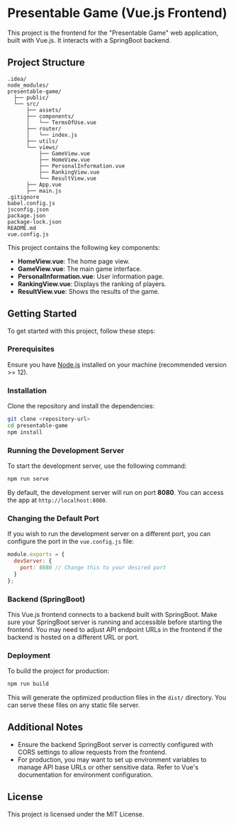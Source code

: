 
# Presentable Game (Vue.js Frontend)

This project is the frontend for the "Presentable Game" web application, built with Vue.js. It interacts with a SpringBoot backend.

## Project Structure

```plaintext
.idea/
node_modules/
presentable-game/
  ├── public/
  └── src/
      ├── assets/
      ├── components/
      │   └── TermsOfUse.vue
      ├── router/
      │   └── index.js
      ├── utils/
      └── views/
          ├── GameView.vue
          ├── HomeView.vue
          ├── PersonalInformation.vue
          ├── RankingView.vue
          └── ResultView.vue
      ├── App.vue
      ├── main.js
.gitignore
babel.config.js
jsconfig.json
package.json
package-lock.json
README.md
vue.config.js
```

This project contains the following key components:
- **HomeView.vue**: The home page view.
- **GameView.vue**: The main game interface.
- **PersonalInformation.vue**: User information page.
- **RankingView.vue**: Displays the ranking of players.
- **ResultView.vue**: Shows the results of the game.
  
## Getting Started

To get started with this project, follow these steps:

### Prerequisites

Ensure you have [Node.js](https://nodejs.org/) installed on your machine (recommended version >= 12).

### Installation

Clone the repository and install the dependencies:

```bash
git clone <repository-url>
cd presentable-game
npm install
```

### Running the Development Server

To start the development server, use the following command:

```bash
npm run serve
```

By default, the development server will run on port **8080**. You can access the app at `http://localhost:8080`.

### Changing the Default Port

If you wish to run the development server on a different port, you can configure the port in the `vue.config.js` file:

```javascript
module.exports = {
  devServer: {
    port: 8080 // Change this to your desired port
  }
};
```

### Backend (SpringBoot)

This Vue.js frontend connects to a backend built with SpringBoot. Make sure your SpringBoot server is running and accessible before starting the frontend. You may need to adjust API endpoint URLs in the frontend if the backend is hosted on a different URL or port.

### Deployment

To build the project for production:

```bash
npm run build
```

This will generate the optimized production files in the `dist/` directory. You can serve these files on any static file server.

## Additional Notes

- Ensure the backend SpringBoot server is correctly configured with CORS settings to allow requests from the frontend.
- For production, you may want to set up environment variables to manage API base URLs or other sensitive data. Refer to Vue's documentation for environment configuration.

## License

This project is licensed under the MIT License.
